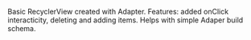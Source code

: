 Basic RecyclerView created with Adapter. Features: added onClick interacticity, deleting and adding items. Helps with simple Adaper build schema.
